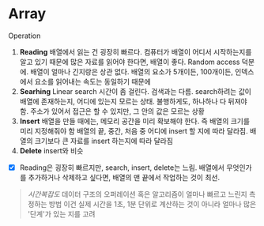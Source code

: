 # Array

Operation

1. __Reading__
   배열에서 읽는 건 굉장히 빠르다. 컴퓨터가 배열이 어디서 시작하는지를 알고 있기 때문에 많은 자료를 읽어야 한다면, 배열이 좋다. Random access 덕분에. 배열이 얼마나 긴지랑은 상관 없다. 배열의 요소가 5개이든, 100개이든, 인덱스에서 요소를 읽어내는 속도는 동일하기 때문에 
2. __Searhing__ 
   Linear search
   시간이 좀 걸린다. 검색과는 다름. 
   search하려는 값이 배열에 존재하는지, 어디에 있는지 모르는 상태. 
   불행하게도, 하나하나 다 뒤져야 함. 주소가 있어서 접근은 할 수 있지만, 그 안의 값은 모르는 상황
3. __Insert__
   배열을 만들 때에는, 메모리 공간을 미리 확보해야 한다. 즉 배열의 크기를 미리 지정해줘야 함
   배열의 끝, 중간, 처음 중 어디에 insert 할 지에 따라 달라짐. 배열의 크기보다 큰 자료를 insert 하는지에 따라 달라짐
4. __Delete__
   insert와 비슷



* [x] Reading은 굉장히 빠르지만, search, insert, delete는 느림.  배열에서 무엇인가를 추가하거나 삭제하고 싶다면, 배열의 맨 끝에서 작업하는 것이 최선. 



> _시간복잡도_ 
> 데이터 구조의 오퍼레이션 혹은 알고리즘이 얼마나 빠르고 느린지 측정하는 방법
> 이건 실제 시간을 1초, 1분 단위로 계산하는 것이 아니라 얼마나 많은 '단계'가 있는
> 지를 고려

